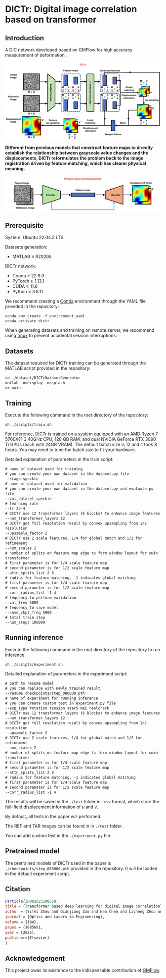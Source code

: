 # DICTr: Digital image correlation based on transformer

## Introduction

A DIC network developed based on GMFlow for high accuracy measurement of deformation.

![Structure](./img/dictr_flowchart.jpg)

**Different from previous models that construct feature maps to directly establish the relationship between grayscale value changes and the displacements, DICTr reformulates the problem back to the image registration driven by feature matching, which has clearer physical meaning.**

![Previous](./img/previous.jpg)

## Prerequisite

System: Ubuntu 22.04.2 LTS

Datasets generation:

- MATLAB ≥ R2020b

DICTr network:

- Conda ≥ 22.9.0
- PyTorch ≥ 1.13.1
- CUDA ≥ 11.6
- Python ≥ 3.8.11

We recommend creating a [Conda](https://www.anaconda.com/) environment through the YAML file provided in the repository:

```shell
conda env create -f environment.yaml
conda activate dictr
```

When generating datasets and training on remote server, we recommend using [tmux](https://github.com/tmux/tmux/wiki) to prevent accidental session interruptions.

## Datasets

The dataset required for DICTr training can be generated through the MATLAB script provided in the repository:

```shell
cd ./dataset/DICTrDatasetGenerator
matlab -nodisplay -nosplash
>> main
```

## Training

Execute the following command in the root directory of the repository:

```shell
sh ./scripts/train.sh
```

For reference, DICTr is trained on a system equipped with an AMD Ryzen 7 5700X@ 3.40GHz CPU, 128 GB RAM, and dual NVIDIA GeForce RTX 3090 Ti GPUs (each with 24GB VRAM). The default batch size is 12 and it took 8 hours. You may need to tune the batch size to fit your hardware.

Detailed explanation of parameters in the train script:

```shell
# name of dataset used for training
# you can create your own dataset in the dataset.py file
--stage speckle
# name of dataset used for validation
# you can create your own dataset in the dataset.py and evaluate.py file
--val_dataset speckle
# learning rate
--lr 2e-4
# DICTr use 12 transformer layers (6 blocks) to enhance image features
--num_transformer_layers 12
# DICTr get full resolution result by convex upsampling from 1/2 resolution
--upsample_factor 2
# DICTr use 2 scale features, 1/4 for global match and 1/2 for refinement
--num_scales 2
# number of splits on feature map edge to form window layout for swin transformer
# first parameter is for 1/4 scale feature map
# second parameter is for 1/2 scale feature map
--attn_splits_list 2 8
# radius for feature matching, -1 indicates global matching
# first parameter is for 1/4 scale feature map
# second parameter is for 1/2 scale feature map
--corr_radius_list -1 4
# fequency to perform validation
--val_freq 5000
# fequency to save model
--save_ckpt_freq 5000
# total train step
--num_steps 100000
```

## Running inference

Execute the following command in the root directory of the repository to run inference:

```shell
sh ./scripts/experiment.sh
```

Detailed explanation of parameters in the experiment script:

```shell
# path to resume model
# you can replace with newly trained result
--resume checkpoints/step_080000.pth
# name of experiment for running inference
# you can create custom test in experiment.py file
--exp_type rotation tension star5 mei realcrack
# DICTr use 12 transformer layers (6 blocks) to enhance image features
--num_transformer_layers 12
# DICTr get full resolution result by convex upsampling from 1/2 resolution
--upsample_factor 2
# DICTr use 2 scale features, 1/4 for global match and 1/2 for refinement
--num_scales 2
# number of splits on feature map edge to form window layout for swin transformer
# first parameter is for 1/4 scale feature map
# second parameter is for 1/2 scale feature map
--attn_splits_list 2 8
# radius for feature matching, -1 indicates global matching
# first parameter is for 1/4 scale feature map
# second parameter is for 1/2 scale feature map
--corr_radius_list -1 4
```

The results will be saved in the `./test` folder in `.csv` format, which store the full-field displacement information of $u$ and $v$.

By default, all tests in the paper will performed.

The REF and TAR images can be found in in `./test` folder.

You can add custom test in the `./experiment.py` file.

## Pretrained model

The pretrained models of DICTr used in the paper is `./checkpoints/step_080000.pth` provided in the repository. It will be loaded in the default experiment script.

## Citation

```bibtex
@article{ZHOU2025108568,
title = {Transformer based deep learning for digital image correlation},
author = {Yifei Zhou and Qianjiang Zuo and Nan Chen and Licheng Zhou and Bao Yang and Zejia Liu and Yiping Liu and Liqun Tang and Shoubin Dong and Zhenyu Jiang},
journal = {Optics and Lasers in Engineering},
volume = {184},
pages = {108568},
year = {2025},
publisher={Elsevier}
}
```

## Acknowledgement

This project owes its existence to the indispensable contribution of [GMFlow](https://github.com/haofeixu/gmflow).
